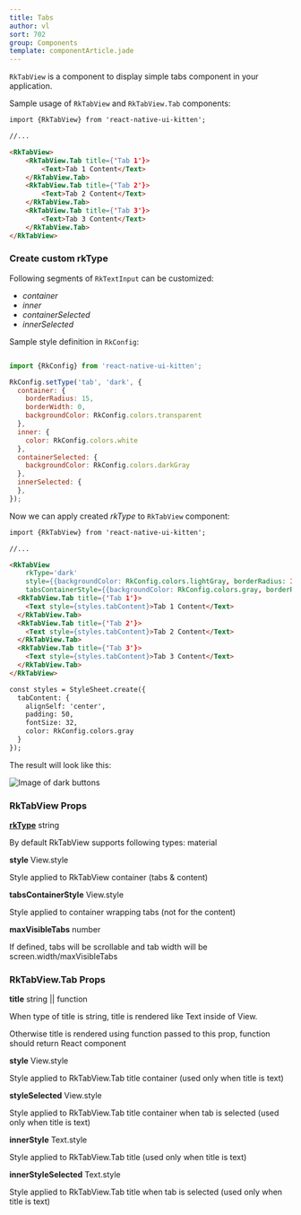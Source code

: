 ```yaml
---
title: Tabs
author: vl
sort: 702
group: Components
template: componentArticle.jade
---
```


<div class="component" image="https://thumbs.gfycat.com/ScarceGleefulBluetickcoonhound-size_restricted.gif"></div>

`RkTabView` is a component to display simple tabs component in your application.

Sample usage of `RkTabView` and `RkTabView.Tab` components:

```html
import {RkTabView} from 'react-native-ui-kitten';

//...

<RkTabView>
    <RkTabView.Tab title={'Tab 1'}>
        <Text>Tab 1 Content</Text>
    </RkTabView.Tab>
    <RkTabView.Tab title={'Tab 2'}>
        <Text>Tab 2 Content</Text>
    </RkTabView.Tab>
    <RkTabView.Tab title={'Tab 3'}>
        <Text>Tab 3 Content</Text>
    </RkTabView.Tab>
</RkTabView>
```

<a href="#" id="custom"></a>

### Create custom rkType

Following segments of `RkTextInput` can be customized:

- *container*  
- *inner*  
- *containerSelected* 
- *innerSelected* 

Sample style definition in `RkConfig`:

```javascript

import {RkConfig} from 'react-native-ui-kitten';

RkConfig.setType('tab', 'dark', {
  container: {
    borderRadius: 15,
    borderWidth: 0,
    backgroundColor: RkConfig.colors.transparent
  },
  inner: {
    color: RkConfig.colors.white
  },
  containerSelected: {
    backgroundColor: RkConfig.colors.darkGray
  },
  innerSelected: {
  },
});

```

Now we can apply created *rkType* to `RkTabView` component:

```html
import {RkTabView} from 'react-native-ui-kitten';

//... 

<RkTabView 
    rkType='dark'
    style={{backgroundColor: RkConfig.colors.lightGray, borderRadius: 15}}
    tabsContainerStyle={{backgroundColor: RkConfig.colors.gray, borderRadius: 15}}>
  <RkTabView.Tab title={'Tab 1'}>
    <Text style={styles.tabContent}>Tab 1 Content</Text>
  </RkTabView.Tab>
  <RkTabView.Tab title={'Tab 2'}>
    <Text style={styles.tabContent}>Tab 2 Content</Text>
  </RkTabView.Tab>
  <RkTabView.Tab title={'Tab 3'}>
    <Text style={styles.tabContent}>Tab 3 Content</Text>
  </RkTabView.Tab>
</RkTabView>

const styles = StyleSheet.create({
  tabContent: {
    alignSelf: 'center',
    padding: 50,
    fontSize: 32,
    color: RkConfig.colors.gray
  }
});

```

The result will look like this:

![Image of dark buttons](/images/components/darkTab.png)


### RkTabView Props

<div class="doc-prop">
    <p><strong><a href="../customization#rkType">rkType</a></strong> string</p>
    <p>By default RkTabView supports following types: material</p>
</div>
<div class="doc-prop">
    <p><strong>style</strong> View.style </p>
    <p>Style applied to RkTabView container (tabs & content)</p>
</div>
<div class="doc-prop">
    <p><strong>tabsContainerStyle</strong> View.style </p>
    <p>Style applied to container wrapping tabs (not for the content)</p>
</div>
<div class="doc-prop">
    <p><strong>maxVisibleTabs</strong> number </p>
    <p>If defined, tabs will be scrollable and tab width will be screen.width/maxVisibleTabs</p>
</div>

### RkTabView.Tab Props

<div class="doc-prop">
    <p><strong>title</strong> string || function </p>
    <p>When type of title is string, title is rendered like Text inside of View.</p>
    <p>Otherwise title is rendered using function passed to this prop, function should return React component</p>
</div>
<div class="doc-prop">
    <p><strong>style</strong> View.style </p>
    <p>Style applied to RkTabView.Tab title container (used only when title is text)</p>
</div>
<div class="doc-prop">
    <p><strong>styleSelected</strong> View.style </p>
    <p>Style applied to RkTabView.Tab title container when tab is selected (used only when title is text)</p>
</div>
<div class="doc-prop">
    <p><strong>innerStyle</strong> Text.style </p>
    <p>Style applied to RkTabView.Tab title (used only when title is text)</p>
</div>
<div class="doc-prop">
    <p><strong>innerStyleSelected</strong> Text.style </p>
    <p>Style applied to RkTabView.Tab title when tab is selected (used only when title is text)</p>
</div>

